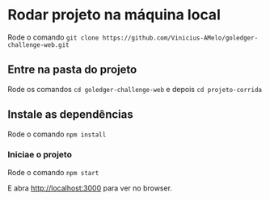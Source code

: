 # Rodar projeto na máquina local

Rode o comando `git clone https://github.com/Vinicius-AMelo/goledger-challenge-web.git`

## Entre na pasta do projeto

Rode os comandos `cd goledger-challenge-web` e depois `cd projeto-corrida`

## Instale as dependências

Rode o comando `npm install`

### Iniciae o projeto

Rode o comando `npm start`

E abra [http://localhost:3000](http://localhost:3000) para ver no browser.
